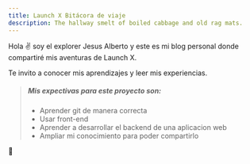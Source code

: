 ```yaml
---
title: Launch X Bitácora de viaje
description: The hallway smelt of boiled cabbage and old rag mats.
---
```


Hola ✌️  soy el explorer Jesus Alberto y este es mi blog personal donde compartiré mis aventuras de Launch X.

Te invito a conocer mis aprendizajes y leer mis experiencias.

> ##### Mis expectivas para este proyecto son:
> - Aprender git de manera correcta
> - Usar front-end
> - Aprender a desarrollar el backend de una aplicacion web
> - Ampliar mi conocimiento para poder compartirlo


🚀
